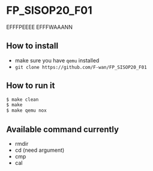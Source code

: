 # FP_SISOP20_F01
EFFFPEEEE EFFFWAAANN


## How to install
- make sure you have `qemu` installed
- `git clone https://github.com/F-wan/FP_SISOP20_F01`

## How to run it
```sh
$ make clean
$ make
$ make qemu nox
```

## Available command currently
- rmdir
- cd (need argument)
- cmp
- cal